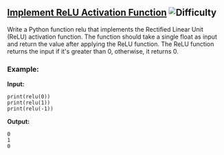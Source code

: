 ## [Implement ReLU Activation Function](https://www.deep-ml.com/problems/42) ![Difficulty](https://img.shields.io/badge/-Easy-brightgreen)

Write a Python function relu that implements the Rectified Linear Unit (ReLU) activation function. The function should take a single float as input and return the value after applying the ReLU function. The ReLU function returns the input if it's greater than 0, otherwise, it returns 0.

### Example:

**Input:**

```
print(relu(0)) 
print(relu(1)) 
print(relu(-1))
```


**Output:**

```
0
1
0
```
